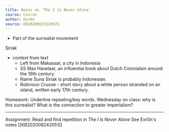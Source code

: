 ```yaml
---
title: Notes on `The I Is Never Alone` 
course: Course 
author: Exr0n
source: KB20200823220525
---
```


- Part of the surrealist movement

Siriak

- context from text
    - Left from Makassar, a city in Indonesia
    - SS Max Havelaar, an influential book about Dutch Colonialsm around the 19th century.
    - Name Suna Siriak is probably Indonesian.
     - Robinson Crusoe - short story about a white person stranded on an island, written early 17th century.
     
Homework: Underline repeating/key words.
Wednesday on class: why is this surrealist? What is the connection to greater imperialism?

---

Assignment: Read and find repetition in _The I Is Never Alone_
			See Exr0n's notes [[KB202008242051]]